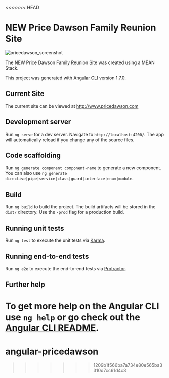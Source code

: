 <<<<<<< HEAD
# NEW Price Dawson Family Reunion Site

![pricedawson_screenshot](https://user-images.githubusercontent.com/28609667/41503278-b98cd134-7194-11e8-8619-b1788b7275f9.jpeg)

The NEW Price Dawson Family Reunion Site was created using a MEAN Stack.

This project was generated with [Angular CLI](https://github.com/angular/angular-cli) version 1.7.0.

## Current Site

The current site can be viewed at http://www.pricedawson.com

## Development server

Run `ng serve` for a dev server. Navigate to `http://localhost:4200/`. The app will automatically reload if you change any of the source files.

## Code scaffolding

Run `ng generate component component-name` to generate a new component. You can also use `ng generate directive|pipe|service|class|guard|interface|enum|module`.

## Build

Run `ng build` to build the project. The build artifacts will be stored in the `dist/` directory. Use the `-prod` flag for a production build.

## Running unit tests

Run `ng test` to execute the unit tests via [Karma](https://karma-runner.github.io).

## Running end-to-end tests

Run `ng e2e` to execute the end-to-end tests via [Protractor](http://www.protractortest.org/).

## Further help

To get more help on the Angular CLI use `ng help` or go check out the [Angular CLI README](https://github.com/angular/angular-cli/blob/master/README.md).
=======
# angular-pricedawson
>>>>>>> 1209b1f566ba7a734e80e565ba3310d7cc61d4c3
